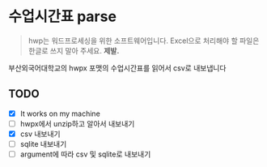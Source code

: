 # 수업시간표 parse
> hwp는 워드프로세싱을 위한 소프트웨어입니다. Excel으로 처리해야 할 파일은 한글로 쓰지 말아 주세요. **제발.**

부산외국어대학교의 hwpx 포맷의 수업시간표를 읽어서 csv로 내보냅니다

## TODO
- [x] It works on my machine
- [ ] hwpx에서 unzip하고 알아서 내보내기
- [x] csv 내보내기
- [ ] sqlite 내보내기
- [ ] argument에 따라 csv 및 sqlite로 내보내기